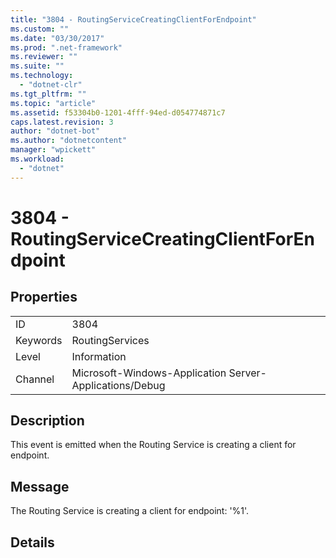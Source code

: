 ```yaml
---
title: "3804 - RoutingServiceCreatingClientForEndpoint"
ms.custom: ""
ms.date: "03/30/2017"
ms.prod: ".net-framework"
ms.reviewer: ""
ms.suite: ""
ms.technology: 
  - "dotnet-clr"
ms.tgt_pltfrm: ""
ms.topic: "article"
ms.assetid: f53304b0-1201-4fff-94ed-d054774871c7
caps.latest.revision: 3
author: "dotnet-bot"
ms.author: "dotnetcontent"
manager: "wpickett"
ms.workload: 
  - "dotnet"
---
```

# 3804 - RoutingServiceCreatingClientForEndpoint
## Properties  
  
|||  
|-|-|  
|ID|3804|  
|Keywords|RoutingServices|  
|Level|Information|  
|Channel|Microsoft-Windows-Application Server-Applications/Debug|  
  
## Description  
 This event is emitted when the Routing Service is creating a client for endpoint.  
  
## Message  
 The Routing Service is creating a client for endpoint: '%1'.  
  
## Details
